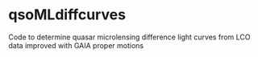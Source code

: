 # qsoMLdiffcurves
Code to determine quasar microlensing difference light curves from LCO data improved with GAIA proper motions
